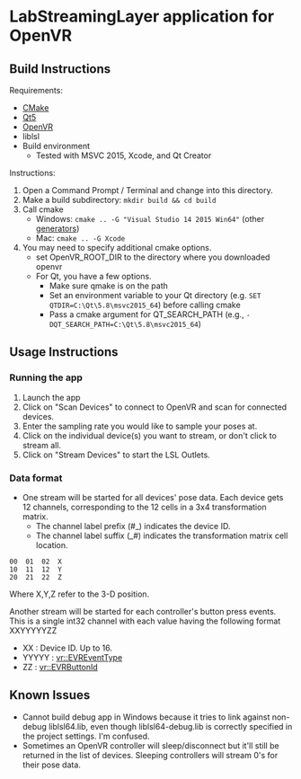 # LabStreamingLayer application for OpenVR

## Build Instructions

Requirements:

* [CMake](https://cmake.org/download/)
* [Qt5](https://www.qt.io/download-open-source/)
* [OpenVR](https://github.com/ValveSoftware/openvr)
* liblsl
* Build environment
    * Tested with MSVC 2015, Xcode, and Qt Creator

Instructions:

1. Open a Command Prompt / Terminal and change into this directory.
1. Make a build subdirectory: `mkdir build && cd build`
1. Call cmake
    * Windows: `cmake .. -G "Visual Studio 14 2015 Win64"` (other [generators](https://cmake.org/cmake/help/latest/manual/cmake-generators.7.html#visual-studio-generators))
    * Mac: `cmake .. -G Xcode`
1. You may need to specify additional cmake options.
    * set OpenVR_ROOT_DIR to the directory where you downloaded openvr
    * For Qt, you have a few options.
        * Make sure qmake is on the path
        * Set an environment variable to your Qt directory (e.g. `SET QTDIR=C:\Qt\5.8\msvc2015_64`) before calling cmake
        * Pass a cmake argument for QT_SEARCH_PATH (e.g., `-DQT_SEARCH_PATH=C:\Qt\5.8\msvc2015_64`)

## Usage Instructions

### Running the app

1. Launch the app
1. Click on "Scan Devices" to connect to OpenVR and scan for connected devices.
1. Enter the sampling rate you would like to sample your poses at.
1. Click on the individual device(s) you want to stream, or don't click to stream all.
1. Click on "Stream Devices" to start the LSL Outlets.

### Data format

* One stream will be started for all devices' pose data. Each device gets 12 channels, corresponding to the 12 cells in a 3x4 transformation matrix.
    * The channel label prefix (#_) indicates the device ID.
    * The channel label suffix (_#) indicates the transformation matrix cell location.

```
00	01	02	X
10	11	12	Y
20	21	22	Z
```

Where X,Y,Z refer to the 3-D position.

Another stream will be started for each controller's button press events.
This is a single int32 channel with each value having the following format XXYYYYYZZ

* XX : Device ID. Up to 16.
* YYYYY : [vr::EVREventType](https://github.com/ValveSoftware/openvr/blob/master/headers/openvr.h#L449-L585)
* ZZ : [vr::EVRButtonId](https://github.com/ValveSoftware/openvr/blob/master/headers/openvr.h#L600-L626)

## Known Issues

* Cannot build debug app in Windows because it tries to link against non-debug liblsl64.lib, even though liblsl64-debug.lib is correctly specified in the project settings. I'm confused.
* Sometimes an OpenVR controller will sleep/disconnect but it'll still be returned in the list of devices. Sleeping controllers will stream 0's for their pose data.
